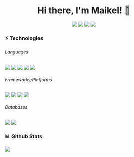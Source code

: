 <h1 align="center">
  Hi there, I'm Maikel! 👋
</h1>

<p align="center">
  <a href="https://netail.github.io/"><img src ="https://img.shields.io/badge/Website-0073C7?&style=for-the-badge&logo=&logoColor=white%22"></a>
  <a href="https://www.linkedin.com/in/maikel-van-dort-849b57192/"><img src="https://img.shields.io/badge/linkedin-%230077B5.svg?&style=for-the-badge&logo=linkedin&logoColor=white" /></a>
  <a href="https://open.spotify.com/user/1119936068"><img src="https://img.shields.io/badge/Spotify-1DB954?&style=for-the-badge&logo=spotify&logoColor=white" /></a>
  <a href="mailto:maikel.van.dort@gmail.com"><img src="https://img.shields.io/badge/Mail-E34C43?&style=for-the-badge&logo=Gmail&logoColor=white" /></a>
</p>

<h3>⚡ Technologies</h3>
<h6>Languages</h6>
<p align="left">
  <img src="https://img.shields.io/badge/Java-F8981E?&style=for-the-badge&logoColor=white%22">
  <img src="https://img.shields.io/badge/HTML-e34c26?&style=for-the-badge&logoColor=white%22">
  <img src="https://img.shields.io/badge/CSS-2965f1?&style=for-the-badge&logoColor=white%22">
  <img src="https://img.shields.io/badge/Javascript-F0DB4F?&style=for-the-badge&logoColor=white%22">
  <img src="https://img.shields.io/badge/Typescript-007acc?&style=for-the-badge&logoColor=white%22">
</p>
<h6>Frameworks/Platforms</h6>
<p align="left">
  <img src="https://img.shields.io/badge/Angular-dd1b16?&style=for-the-badge&logoColor=white%22">
  <img src="https://img.shields.io/badge/Node.js-3c873a?&style=for-the-badge&logoColor=white%22">
  <img src="https://img.shields.io/badge/Spring%20Boot-6EB33F?&style=for-the-badge&logoColor=white%22">
  <img src="https://img.shields.io/badge/Heroku-591DB1?&style=for-the-badge&logoColor=white%22">
</p>
<h6>Databases</h6>
<p align="left">
  <img src="https://img.shields.io/badge/MongoDB-4DB33D?&style=for-the-badge&logoColor=white%22">
  <img src="https://img.shields.io/badge/MySQL-00758f?&style=for-the-badge&logoColor=white%22">
</p>

<h3>📊 Github Stats</h3>
<img src="https://github-readme-stats.vercel.app/api?username=netail">
